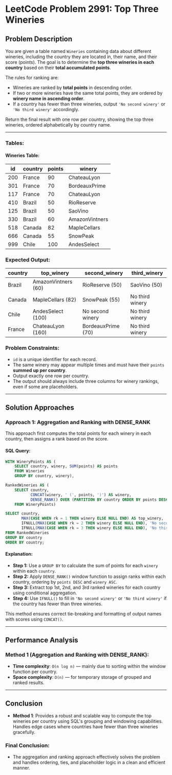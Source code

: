 # LeetCode Problem 2991: Top Three Wineries

## Problem Description

You are given a table named `Wineries` containing data about different wineries, including the country they are located in, their name, and their score (points). The goal is to determine the **top three wineries in each country** based on their **total accumulated points**.

The rules for ranking are:
- Wineries are ranked by **total points** in descending order.
- If two or more wineries have the same total points, they are ordered by **winery name in ascending order**.
- If a country has fewer than three wineries, output `'No second winery'` or `'No third winery'` accordingly.

Return the final result with one row per country, showing the top three wineries, ordered alphabetically by country name.

---

### Tables:

#### Wineries Table:

| id  | country   | points | winery         |
|-----|-----------|--------|----------------|
| 200 | France    | 90     | ChateauLyon    |
| 301 | France    | 70     | BordeauxPrime  |
| 117 | France    | 70     | ChateauLyon    |
| 410 | Brazil    | 50     | RioReserve     |
| 125 | Brazil    | 50     | SaoVino        |
| 330 | Brazil    | 60     | AmazonVintners |
| 518 | Canada    | 82     | MapleCellars   |
| 666 | Canada    | 55     | SnowPeak       |
| 999 | Chile     | 100    | AndesSelect    |

### Expected Output:

| country | top_winery           | second_winery     | third_winery        |
|---------|----------------------|-------------------|---------------------|
| Brazil  | AmazonVintners (60)  | RioReserve (50)   | SaoVino (50)        |
| Canada  | MapleCellars (82)    | SnowPeak (55)     | No third winery     |
| Chile   | AndesSelect (100)    | No second winery  | No third winery     |
| France  | ChateauLyon (160)    | BordeauxPrime (70)| No third winery     |

### Problem Constraints:
- `id` is a unique identifier for each record.
- The same winery may appear multiple times and must have their `points` **summed up per country**.
- Output exactly one row per country.
- The output should always include three columns for winery rankings, even if some are placeholders.

---

## Solution Approaches

### Approach 1: Aggregation and Ranking with DENSE_RANK

This approach first computes the total points for each winery in each country, then assigns a rank based on the score.

#### SQL Query:
```sql
WITH WineryPoints AS (
    SELECT country, winery, SUM(points) AS points
    FROM Wineries
    GROUP BY country, winery),

RankedWineries AS (
    SELECT country, 
           CONCAT(winery, ' (', points, ')') AS winery,
           DENSE_RANK() OVER (PARTITION BY country ORDER BY points DESC, winery) AS rk
    FROM WineryPoints)

SELECT country,
       MAX(CASE WHEN rk = 1 THEN winery ELSE NULL END) AS top_winery,
       IFNULL(MAX(CASE WHEN rk = 2 THEN winery ELSE NULL END), 'No second winery') AS second_winery,
       IFNULL(MAX(CASE WHEN rk = 3 THEN winery ELSE NULL END), 'No third winery') AS third_winery
FROM RankedWineries
GROUP BY country
ORDER BY country;
```

#### Explanation:
- **Step 1:** Use a `GROUP BY` to calculate the sum of points for each `winery` within each `country`.
- **Step 2:** Apply `DENSE_RANK()` window function to assign ranks within each country, ordering by `points DESC` and `winery ASC`.
- **Step 3:** Extract top 1st, 2nd, and 3rd ranked wineries for each country using conditional aggregation.
- **Step 4:** Use `IFNULL()` to fill in `'No second winery'` or `'No third winery'` if the country has fewer than three wineries.

This method ensures correct tie-breaking and formatting of output names with scores using `CONCAT()`.

---

## Performance Analysis

### Method 1 (Aggregation and Ranking with DENSE_RANK):

- **Time complexity**: `O(n log n)` — mainly due to sorting within the window function per country.
- **Space complexity**: `O(n)` — for temporary storage of grouped and ranked results.

---

## Conclusion

- **Method 1**: Provides a robust and scalable way to compute the top wineries per country using SQL's grouping and windowing capabilities. Handles edge cases where countries have fewer than three wineries gracefully.

### Final Conclusion:
- The aggregation and ranking approach effectively solves the problem and handles ordering, ties, and placeholder logic in a clean and efficient manner.
